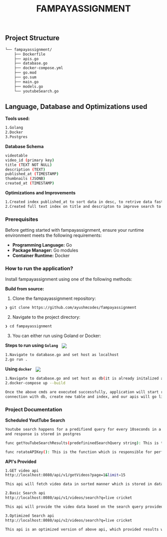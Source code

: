 <p align="center">
</p>
<p align="center"><h1 align="center">FAMPAYASSIGNMENT</h1></p>
<p align="center"><!-- default option, no dependency badges. -->
</p>
<p align="center">
	<!-- default option, no dependency badges. -->
</p>
<br>

##  Project Structure

```sh
└── fampayassignment/
    ├── Dockerfile
    ├── apis.go
    ├── database.go
    ├── docker-compose.yml
    ├── go.mod
    ├── go.sum
    ├── main.go
    ├── models.go
    └── youtubeSearch.go
```
##  Language, Database and Optimizations used

**Tools used:**
```sh
1.Golang
2.Docker
3.Postgres
```
**Database Schema**
```sh
videotable
video_id (primary key)
title (TEXT NOT NULL)
description (TEXT)
published_at (TIMESTAMP)
thumbnails (JSONB)
created_at (TIMESTAMP)
```

**Optimizations and Improvements**
```sh
1.Created index published_at to sort data in desc, to retrive data faster in sorted manner
2.Created full text index on title and descripton to improve search to match better for partial queries
```

###  Prerequisites

Before getting started with fampayassignment, ensure your runtime environment meets the following requirements:

- **Programming Language:** Go
- **Package Manager:** Go modules
- **Container Runtime:** Docker


### How to run the application?

Install fampayassignment using one of the following methods:

**Build from source:**

1. Clone the fampayassignment repository:
```sh
❯ git clone https://github.com/ayushmcodes/fampayassignment
```

2. Navigate to the project directory:
```sh
❯ cd fampayassignment
```

3. You can either run using Goland or Docker:


**Steps to run using `Golang`** &nbsp; [<img align="center" src="https://img.shields.io/badge/Go-00ADD8.svg?style={badge_style}&logo=go&logoColor=white" />](https://golang.org/)

```sh
1.Navigate to database.go and set host as localhost
2.go run .

```


**Using `docker`** &nbsp; [<img align="center" src="https://img.shields.io/badge/Docker-2CA5E0.svg?style={badge_style}&logo=docker&logoColor=white" />](https://www.docker.com/)

```sh
1.Navigate to database.go and set host as db(it is already initalized as db)
2.docker-compose up --build
```

```sh
Once the above cmds are executed successfully, application will start running, created a
connection with db, create new table and index, and our apis will go live
```

### Project Documentation

**Scheduled YoutTube Search**
```sh
Youtube search happens for a predifiend query for every 10seconds in a paginated manner
and response is stored in postgres

func getYouTubeSearchResults(predefininedSearchQuery string): This is the function which is responsible for performing search.

func rotateAPIKey(): This is the function which is responsible for performing key rotation once the current key's quota limit gets exhausted
```

**API's Provided**
```sh
1.GET video api
http://localhost:8080/api/v1/getVideos?page=1&limit=15

This api will fetch video data in sorted manner which is stored in database

2.Basic Search api
http://localhost:8080/api/v1/videos/search?q=live cricket

This api will provide the video data based on the search query provided.

3.Optimized Search api
http://localhost:8080/api/v2/videos/search?q=live cricket

This api is an optimized version of above api, which provided results which matches the partial search queries.This optimization is done using Full Text Index.
```



